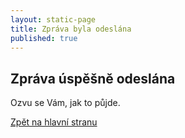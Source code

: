 ```yaml
---
layout: static-page
title: Zpráva byla odeslána
published: true
---
```

## Zpráva úspěšně odeslána

Ozvu se Vám, jak to půjde.

[Zpět na hlavní stranu](index.html)
